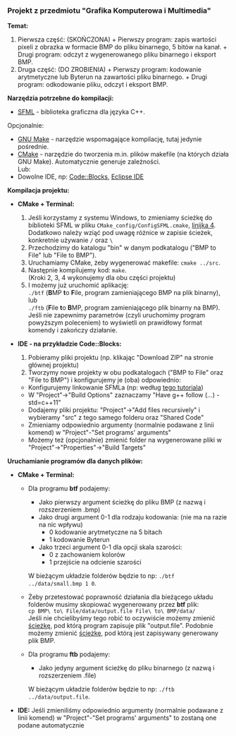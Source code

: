 ### Projekt z przedmiotu "Grafika Komputerowa i Multimedia"

**Temat:**
  1. Pierwsza część: (SKOŃCZONA)
    + Pierwszy program: zapis wartości pixeli z obrazka w formacie BMP do pliku binarnego, 5 bitów na kanał.
    + Drugi program: odczyt z wygenerowanego pliku binarnego i eksport BMP.
  2. Druga część: (DO ZROBIENIA)
    + Pierwszy program: kodowanie arytmetyczne lub Byterun na zawartości pliku binarnego.
    + Drugi program: odkodowanie pliku, odczyt i eksport BMP.

**Narzędzia potrzebne do kompilacji:**
+ [SFML](http://www.sfml-dev.org/index.php) - biblioteka graficzna dla języka C++.

Opcjonalnie:
+ [GNU Make](https://www.gnu.org/software/make/) - narzędzie wspomagające kompilację, tutaj jedynie pośrednie.
+ [CMake](https://cmake.org/) - narzędzie do tworzenia m.in. plików makefile (na których działa GNU Make). Automatycznie generuje zależności.
<br/>Lub:
+ Dowolne IDE, np: [Code::Blocks](http://www.codeblocks.org/), [Eclipse IDE](https://eclipse.org/)

**Kompilacja projektu:**
+ **CMake + Terminal:**
  1. Jeśli korzystamy z systemu Windows, to zmieniamy ścieżkę do biblioteki SFML w pliku `CMake_config/ConfigSFML.cmake`, [linijka 4](https://github.com/Dayve/GKiM-Projekt/blob/master/CMake_config/ConfigSFML.cmake#L4). Dodatkowo należy wziąć pod uwagę różnice w zapisie ścieżek, konkretnie używanie `/` oraz `\`
  2. Przechodzimy do katalogu "bin" w danym podkatalogu ("BMP to File" lub "File to BMP").
  3. Uruchamiamy CMake, żeby wygenerować makefile: `cmake ../src`.
  4. Następnie kompilujemy kod: `make`. <br/>
  (Kroki 2, 3, 4 wykonujemy dla obu części projektu)
  5. I możemy już uruchomić aplikację: <br/>
  `./btf` (**B**MP **t**o **F**ile, program zamieniającego BMP na plik binarny), <br/>
  lub <br/>
  `./ftb` (**F**ile **t**o **B**MP, program zamieniającego plik binarny na BMP). <br/>
  Jeśli nie zapewnimy parametrów (czyli uruchomimy program powyższym poleceniem) to wyświetli on prawidłowy format komendy i zakończy działanie.

+ **IDE - na przykładzie Code::Blocks:**
  1. Pobieramy pliki projektu (np. klikając "Download ZIP" na stronie głównej projektu)
  2. Tworzymy nowe projekty w obu podkatalogach ("BMP to File" oraz "File to BMP") i konfigurujemy je (oba) odpowiednio:
    * Konfigurujemy linkowanie SFMLa (np: według [tego tutoriala](http://cpp0x.pl/kursy/Kurs-SFML-2-x-C++/Instalacja-i-konfiguracja/Konfiguracja-SFML-2-0-Code-Blocks/464))
    * W "Project"->"Build Options" zaznaczamy "Have g++ follow (...) -std=c++11"
    * Dodajemy pliki projektu: "Project"->"Add files recursively" i wybieramy "src" z tego samego folderu oraz "Shared Code"
    * Zmieniamy odpowiednio argumenty (normalnie podawane z linii komend) w "Project"-"Set programs' arguments"
    * Możemy też (opcjonalnie) zmienić folder na wygenerowane pliki w "Project"->"Properties"->"Build Targets"

**Uruchamianie programów dla danych plików:**
+ **CMake + Terminal:**
  + Dla programu **btf** podajemy:
    - Jako pierwszy argument ścieżkę do pliku BMP (z nazwą i rozszerzeniem .bmp)
    - Jako drugi argument 0-1 dla rodzaju kodowania: (nie ma na razie na nic wpływu)
      + 0 kodowanie arytmetyczne na 5 bitach
      + 1 kodowanie Byterun
    - Jako trzeci argument 0-1 dla opcji skala szarości:
      + 0 z zachowaniem kolorów
      + 1 przejście na odcienie szarości

    W bieżącym układzie folderów będzie to np: `./btf ../data/small.bmp 1 0`. 
    
  + Żeby przetestować poprawność działania dla bieżącego układu folderów musimy skopiować wygenerowany przez **btf** plik: <br/>`cp BMP\ to\ File/data/output.file File\ to\ BMP/data/`<br/>
  Jeśli nie chcielibyśmy tego robić to oczywiście możemy zmienić [ścieżkę](https://github.com/Dayve/GKiM-Projekt/blob/master/BMP%20to%20File/src/ImageWrapper/ImageWrapper.cpp#L26), pod którą program zapisuje plik "output.file". Podobnie możemy zmienić [ścieżkę](https://github.com/Dayve/GKiM-Projekt/blob/master/File%20to%20BMP/src/FileWrapper/FileWrapper.cpp#L22), pod którą jest zapisywany generowany plik BMP.
  
  + Dla programu **ftb** podajemy:
    - Jako jedyny argument ścieżkę do pliku binarnego (z nazwą i rozszerzeniem .file)
  
    W bieżącym układzie folderów będzie to np: `./ftb ../data/output.file`.

+ **IDE:**
Jeśli zmieniliśmy odpowiednio argumenty (normalnie podawane z linii komend) w "Project"-"Set programs' arguments" to zostaną one podane automatycznie




